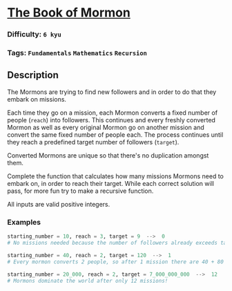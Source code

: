 # [The Book of Mormon](https://www.codewars.com/kata/58373ba351e3b615de0001c3)

### Difficulty: `6 kyu`

### Tags: `Fundamentals` `Mathematics` `Recursion`

## Description

The Mormons are trying to find new followers and in order to do that they embark on missions.

Each time they go on a mission, each Mormon converts a fixed number of people (`reach`) into followers. This continues and every freshly converted Mormon as well as every original Mormon go on another mission and convert the same fixed number of people each. The process continues until they reach a predefined target number of followers (`target`).

Converted Mormons are unique so that there's no duplication amongst them.

Complete the function that calculates how many missions Mormons need to embark on, in order to reach their target. While each correct solution will pass, for more fun try to make a recursive function.

All inputs are valid positive integers.

### Examples

```py
starting_number = 10, reach = 3, target = 9  -->  0
# No missions needed because the number of followers already exceeds target

starting_number = 40, reach = 2, target = 120  -->  1
# Every mormon converts 2 people, so after 1 mission there are 40 + 80 = 120 mormons

starting_number = 20_000, reach = 2, target = 7_000_000_000  -->  12
# Mormons dominate the world after only 12 missions!
```